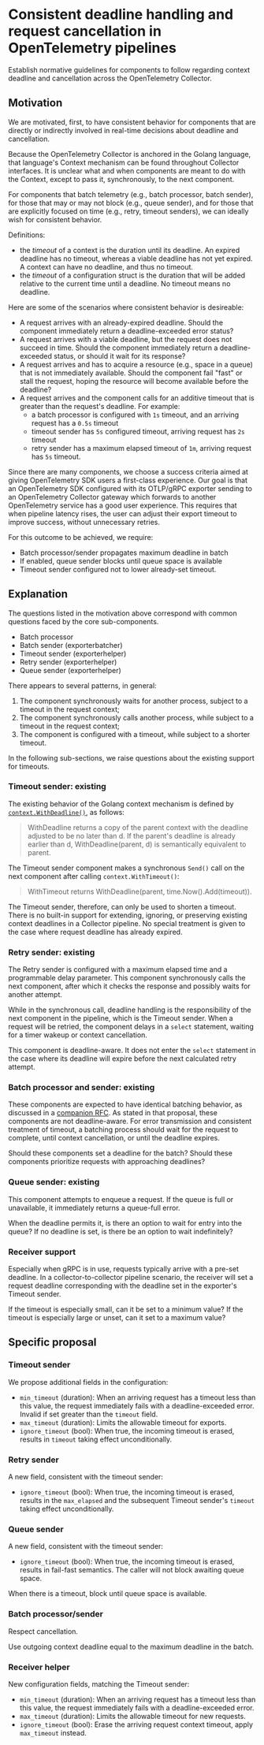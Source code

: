 # Consistent deadline handling and request cancellation in OpenTelemetry pipelines

Establish normative guidelines for components to follow regarding context
deadline and cancellation across the OpenTelemetry Collector.

## Motivation

We are motivated, first, to have consistent behavior for components
that are directly or indirectly involved in real-time decisions about
deadline and cancellation.

Because the OpenTelemetry Collector is anchored in the Golang language,
that language's Context mechanism can be found throughout Collector
interfaces. It is unclear what and when components are meant to do with
the Context, except to pass it, synchronously, to the next component.

For components that batch telemetry (e.g., batch processor, batch sender),
for those that may or may not block (e.g., queue sender), and for those
that are explicitly focused on time (e.g., retry, timeout senders), we
can ideally wish for consistent behavior.

Definitions:

- the *timeout* of a context is the duration until its deadline. An expired
  deadline has no timeout, whereas a viable deadline has not yet expired. A
  context can have no deadline, and thus no timeout.
- the *timeout* of a configuration struct is the duration that will be added
  relative to the current time until a deadline. No timeout means no deadline.

Here are some of the scenarios where consistent behavior is desireable:

- A request arrives with an already-expired deadline. Should the component
  immediately return a deadline-exceeded error status?
- A request arrives with a viable deadline, but the request does not
  succeed in time. Should the component immediately return a deadline-exceeded
  status, or should it wait for its response?
- A request arrives and has to acquire a resource (e.g., space in a queue) that
  is not immediately available. Should the component fail "fast" or stall the
  request, hoping the resource will become available before the deadline?
- A request arrives and the component calls for an additive timeout that is
  greater than the request's deadline.  For example:
  - a batch processor is configured with `1s` timeout, and an arriving
    request has a `0.5s` timeout
  - timeout sender has `5s` configured timeout, arriving request has `2s` timeout
  - retry sender has a maximum elapsed timeout of `1m`, arriving request has `5s`
    timeout.

Since there are many components, we choose a success criteria aimed at
giving OpenTelemetry SDK users a first-class experience. Our goal is that
an OpenTelemetry SDK configured with its OTLP/gRPC exporter sending to
an OpenTelemetry Collector gateway which forwards to another OpenTelemetry
service has a good user experience. This requires that when pipeline latency
rises, the user can adjust their export timeout to improve success,
without unnecessary retries.

For this outcome to be achieved, we require:

- Batch processor/sender propagates maximum deadline in batch
- If enabled, queue sender blocks until queue space is available
- Timeout sender configured not to lower already-set timeout.

## Explanation

The questions listed in the motivation above correspond with common
questions faced by the core sub-components.

- Batch processor
- Batch sender (exporterbatcher)
- Timeout sender (exporterhelper)
- Retry sender (exporterhelper)
- Queue sender (exporterhelper)

There appears to several patterns, in general:

1. The component synchronously waits for another process, subject to a timeout in the request context;
2. The component synchronously calls another process, while subject
   to a timeout in the request context;
3. The component is configured with a timeout, while subject to
   a shorter timeout.

In the following sub-sections, we raise questions about the existing
support for timeouts.

### Timeout sender: existing

The existing behavior of the Golang context mechanism is defined
by [`context.WithDeadline()`](https://pkg.go.dev/context#WithDeadline),
as follows:

> WithDeadline returns a copy of the parent context with the deadline
> adjusted to be no later than d. If the parent's deadline is already
> earlier than d, WithDeadline(parent, d) is semantically equivalent
> to parent.

The Timeout sender component makes a synchronous `Send()` call on the
next component after calling `context.WithTimeout()`:

> WithTimeout returns WithDeadline(parent, time.Now().Add(timeout)).

The Timeout sender, therefore, can only be used to shorten a timeout.
There is no built-in support for extending, ignoring, or preserving
existing context deadlines in a Collector pipeline. No special treatment
is given to the case where request deadline has already expired.

### Retry sender: existing

The Retry sender is configured with a maximum elapsed time and a
programmable delay parameter. This component synchronously calls
the next component, after which it checks the response and possibly
waits for another attempt.

While in the synchronous call, deadline handling is the responsibility
of the next component in the pipeline, which is the Timeout sender.
When a request will be retried, the component delays in a `select`
statement, waiting for a timer wakeup or context cancellation.

This component is deadline-aware. It does not enter the `select`
statement in the case where its deadline will expire before the next
calculated retry attempt.

### Batch processor and sender: existing

These components are expected to have identical batching behavior,
as discussed in a [companion RFC](). As stated in that proposal,
these components are not deadline-aware. For error transmission and
consistent treatment of timeout, a batching process should wait for
the request to complete, until context cancellation, or until the
deadline expires.

Should these components set a deadline for the batch? Should these
components prioritize requests with approaching deadlines?

### Queue sender: existing

This component attempts to enqueue a request. If the queue is full
or unavailable, it immediately returns a queue-full error.

When the deadline permits it, is there an option to wait for entry
into the queue? If no deadline is set, is there be an option to
wait indefinitely?

### Receiver support

Especially when gRPC is in use, requests typically arrive with a pre-set
deadline. In a collector-to-collector pipeline scenario, the receiver
will set a request deadline corresponding with the deadline set in the
exporter's Timeout sender.

If the timeout is especially small, can it be set to a minimum value?
If the timeout is especially large or unset, can it set to a maximum value?

## Specific proposal

### Timeout sender

We propose additional fields in the configuration:

- `min_timeout` (duration): When an arriving request has a timeout less
  than this value, the request immediately fails with a deadline-exceeded
  error. Invalid if set greater than the `timeout` field.
- `max_timeout` (duration): Limits the allowable timeout for exports.
- `ignore_timeout` (bool): When true, the incoming timeout is erased,
  results in `timeout` taking effect unconditionally.

### Retry sender

A new field, consistent with the timeout sender:

- `ignore_timeout` (bool): When true, the incoming timeout is erased,
  results in the `max_elapsed` and the subsequent Timeout sender's
  `timeout` taking effect unconditionally.

### Queue sender

A new field, consistent with the timeout sender:

- `ignore_timeout` (bool): When true, the incoming timeout is erased,
  results in fail-fast semantics. The caller will not block awaiting
  queue space.

When there is a timeout, block until queue space is available.

### Batch processor/sender

Respect cancellation.

Use outgoing context deadline equal to the maximum deadline
in the batch.

### Receiver helper

New configuration fields, matching the Timeout sender:

- `min_timeout` (duration): When an arriving request has a timeout less
  than this value, the request immediately fails with a deadline-exceeded
  error.
- `max_timeout` (duration): Limits the allowable timeout for new requests.
- `ignore_timeout` (bool): Erase the arriving request context timeout,
  apply `max_timeout` instead.
